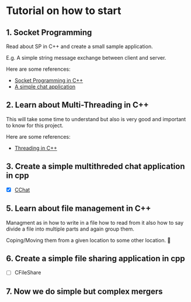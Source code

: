 # Tutorial on how to start

## 1. Socket Programming

Read about SP in C++ and create a small sample application.

E.g. A simple string message exchange between client and server.

Here are some references:
- [Socket Programming in C++](https://www.geeksforgeeks.org/socket-programming-cc/)
- [A simple chat application](https://github.com/cjchirag7/chatroom-cpp)

## 2. Learn about Multi-Threading in C++

This will take some time to understand but also is very good and important to know for this project.

Here are some references:
- [Threading in C++](https://www.geeksforgeeks.org/multithreading-in-cpp/)

## 3. Create a simple multithreded chat application in cpp

- [X] [CChat]()

## 5. Learn about file management in C++

Managment as in how to write in a file how to read from it also how to say divide a file into multiple parts and again group them.

Coping/Moving them from a given location to some other location.
🐧

## 6. Create a simple file sharing application in cpp

- [ ] CFileShare

## 7. Now we do simple but complex mergers

